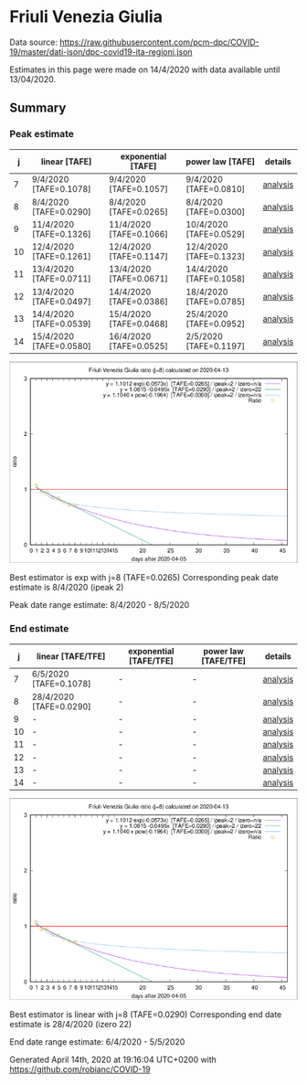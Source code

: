 # Friuli Venezia Giulia


Data source: https://raw.githubusercontent.com/pcm-dpc/COVID-19/master/dati-json/dpc-covid19-ita-regioni.json

Estimates in this page were made on 14/4/2020 with data available until 13/04/2020.


## Summary 

### Peak estimate 
|j|linear [TAFE]|exponential [TAFE]|power law [TAFE]|details|
|---|----|-----------|---------|-------|
|7|9/4/2020 [TAFE=0.1078]|9/4/2020 [TAFE=0.1057]|9/4/2020 [TAFE=0.0810]|[analysis](COVID-19_friuli_venezia_giulia_j7_2020-04-13.md)|
|8|8/4/2020 [TAFE=0.0290]|8/4/2020 [TAFE=0.0265]|8/4/2020 [TAFE=0.0300]|[analysis](COVID-19_friuli_venezia_giulia_j8_2020-04-13.md)|
|9|11/4/2020 [TAFE=0.1326]|11/4/2020 [TAFE=0.1066]|10/4/2020 [TAFE=0.0529]|[analysis](COVID-19_friuli_venezia_giulia_j9_2020-04-13.md)|
|10|12/4/2020 [TAFE=0.1261]|12/4/2020 [TAFE=0.1147]|12/4/2020 [TAFE=0.1323]|[analysis](COVID-19_friuli_venezia_giulia_j10_2020-04-13.md)|
|11|13/4/2020 [TAFE=0.0711]|13/4/2020 [TAFE=0.0671]|14/4/2020 [TAFE=0.1058]|[analysis](COVID-19_friuli_venezia_giulia_j11_2020-04-13.md)|
|12|13/4/2020 [TAFE=0.0497]|14/4/2020 [TAFE=0.0386]|18/4/2020 [TAFE=0.0785]|[analysis](COVID-19_friuli_venezia_giulia_j12_2020-04-13.md)|
|13|14/4/2020 [TAFE=0.0539]|15/4/2020 [TAFE=0.0468]|25/4/2020 [TAFE=0.0952]|[analysis](COVID-19_friuli_venezia_giulia_j13_2020-04-13.md)|
|14|15/4/2020 [TAFE=0.0580]|16/4/2020 [TAFE=0.0525]|2/5/2020 [TAFE=0.1197]|[analysis](COVID-19_friuli_venezia_giulia_j14_2020-04-13.md)|

![best peak estimate](COVID-19_friuli_venezia_giulia_j8_2020-04-13.png)

Best estimator is exp with j=8 (TAFE=0.0265)
Corresponding peak date estimate is 8/4/2020 (ipeak 2)


Peak date range estimate: 8/4/2020 - 8/5/2020

### End estimate 
|j|linear [TAFE/TFE]|exponential [TAFE/TFE]|power law [TAFE/TFE]|details|
|---|----|-----------|---------|-------|
|7|6/5/2020 [TAFE=0.1078]|-|-|[analysis](COVID-19_friuli_venezia_giulia_j7_2020-04-13.md)|
|8|28/4/2020 [TAFE=0.0290]|-|-|[analysis](COVID-19_friuli_venezia_giulia_j8_2020-04-13.md)|
|9|-|-|-|[analysis](COVID-19_friuli_venezia_giulia_j9_2020-04-13.md)|
|10|-|-|-|[analysis](COVID-19_friuli_venezia_giulia_j10_2020-04-13.md)|
|11|-|-|-|[analysis](COVID-19_friuli_venezia_giulia_j11_2020-04-13.md)|
|12|-|-|-|[analysis](COVID-19_friuli_venezia_giulia_j12_2020-04-13.md)|
|13|-|-|-|[analysis](COVID-19_friuli_venezia_giulia_j13_2020-04-13.md)|
|14|-|-|-|[analysis](COVID-19_friuli_venezia_giulia_j14_2020-04-13.md)|

![best zero estimate](COVID-19_friuli_venezia_giulia_j8_2020-04-13.png)

Best estimator is linear with j=8 (TAFE=0.0290)
Corresponding end date estimate is 28/4/2020 (izero 22)


End date range estimate: 6/4/2020 - 5/5/2020

Generated April 14th, 2020 at 19:16:04 UTC+0200 with https://github.com/robianc/COVID-19
